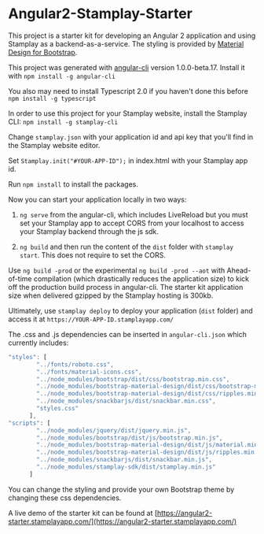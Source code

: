 # Angular2-Stamplay-Starter

This project is a starter kit for developing an Angular 2 application and using Stamplay as a backend-as-a-service. The styling is provided by [Material Design for Bootstrap](https://github.com/FezVrasta/bootstrap-material-design).

This project was generated with [angular-cli](https://github.com/angular/angular-cli) version 1.0.0-beta.17. Install it with `npm install -g angular-cli`

You also may need to install Typescript 2.0 if you haven't done this before `npm install -g typescript`

In order to use this project for your Stamplay website, install the Stamplay CLI: `npm install -g stamplay-cli`

Change `stamplay.json` with your application id and api key that you'll find in the Stamplay website editor.

Set `Stamplay.init("#YOUR-APP-ID");` in index.html with your Stamplay app id.

Run `npm install` to install the packages.

Now you can start your application locally in two ways:

1) `ng serve` from the angular-cli, which includes LiveReload but you must set your Stamplay app to accept CORS from your localhost to access your Stamplay backend through the js sdk.

2) `ng build` and then run the content of the `dist` folder with `stamplay start`. This does not require to set the CORS.

Use `ng build -prod` or the experimental `ng build -prod --aot` with Ahead-of-time compilation (which drastically reduces the application size) to kick off the production build process in angular-cli. The starter kit application size when delivered gzipped by the Stamplay hosting is 300kb.

Ultimately, use `stamplay deploy` to deploy your application (`dist` folder) and access it at `https://YOUR-APP-ID.stamplayapp.com/`

The .css and .js dependencies can be inserted in `angular-cli.json` which currently includes:

```javascript
"styles": [
        "../fonts/roboto.css",
        "../fonts/material-icons.css",
        "../node_modules/bootstrap/dist/css/bootstrap.min.css",
        "../node_modules/bootstrap-material-design/dist/css/bootstrap-material-design.min.css",
        "../node_modules/bootstrap-material-design/dist/css/ripples.min.css",
        "../node_modules/snackbarjs/dist/snackbar.min.css",      
        "styles.css"
      ],
"scripts": [
        "../node_modules/jquery/dist/jquery.min.js",
        "../node_modules/bootstrap/dist/js/bootstrap.min.js",
        "../node_modules/bootstrap-material-design/dist/js/material.min.js",
        "../node_modules/bootstrap-material-design/dist/js/ripples.min.js",
        "../node_modules/snackbarjs/dist/snackbar.min.js",
        "../node_modules/stamplay-sdk/dist/stamplay.min.js"
      ]
```
You can change the styling and provide your own Bootstrap theme by changing these css dependencies.

A live demo of the starter kit can be found at [https://angular2-starter.stamplayapp.com/](https://angular2-starter.stamplayapp.com/)